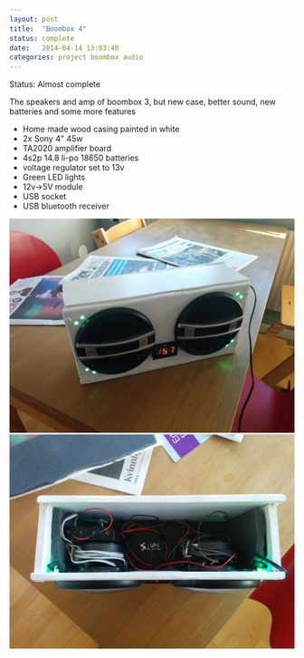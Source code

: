 ```yaml
---
layout: post
title:  "Boombox 4"
status: complete
date:   2014-04-14 13:03:40
categories: project boombox audio
---
```

Status: Almost complete

The speakers and amp of boombox 3, but new case, better sound, new batteries and some more features

- Home made wood casing painted in white
- 2x Sony 4" 45w
- TA2020 amplifier board
- 4s2p 14.8 li-po 18650 batteries
- voltage regulator set to 13v
- Green LED lights
- 12v->5V module
- USB socket
- USB bluetooth receiver

![Picture of Boombox 4](/img/projects/boombox4-1.jpg)
![Interior picture of Boombox 4](/img/projects/boombox4-2.jpg)